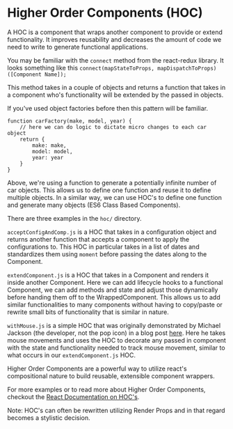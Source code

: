 # Higher Order Components (HOC)

A HOC is a component that wraps another component to provide or extend functionality. It improves reusability and decreases the amount of code we need to write to generate functional applications.

You may be familiar with the `connect` method from the react-redux library. It looks something like this
`connect(mapStateToProps, mapDispatchToProps)([Component Name]);`

This method takes in a couple of objects and returns a function that takes in a component who's functionality will be extended by the passed in objects.

If you've used object factories before then this pattern will be familiar.

```
function carFactory(make, model, year) {
    // here we can do logic to dictate micro changes to each car object
    return {
        make: make,
        model: model,
        year: year
    }
}
```

Above, we're using a function to generate a potentially infinite number of car objects. This allows us to define one function and reuse it to define multiple objects. In a similar way, we can use HOC's to define one function and generate many objects (ES6 Class Based Components).

There are three examples in the `hoc/` directory.

`acceptConfigAndComp.js` is a HOC that takes in a configuration object and returns another function that accepts a component to apply the configurations to. This HOC in particular takes in a list of dates and standardizes them using `moment` before passing the dates along to the Component.

`extendComponent.js` is a HOC that takes in a Component and renders it inside another Component. Here we can add lifecycle hooks to a functional Component, we can add methods and state and adjust those dynamically before handing them off to the WrappedComponent. This allows us to add similar functionalities to many components without having to copy/paste or rewrite small bits of functionality that is similar in nature.

`withMouse.js` is a simple HOC that was originally demonstrated by Michael Jackson (the developer, not the pop icon) in a blog post <a href="https://cdb.reacttraining.com/use-a-render-prop-50de598f11ce">here</a>. Here he takes mouse movements and uses the HOC to decorate any passed in component with the state and functionality needed to track mouse movement, similar to what occurs in our `extendComponent.js` HOC.

Higher Order Components are a powerful way to utilize react's compositional nature to build reusable, extensible component wrappers.

For more examples or to read more about Higher Order Components, checkout the <a href="https://reactjs.org/docs/higher-order-components.html">React Documentation on HOC's</a>.

Note: HOC's can often be rewritten utilizing Render Props and in that regard becomes a stylistic decision.
